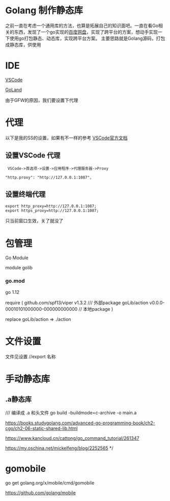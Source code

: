 # Golang 制作静态库

之前一直在考虑一个通用库的方法，也算是拓展自己的知识面吧。一直在看Go相关的东西，发现了一个go实现的[百度网盘](https://github.com/iikira/BaiduPCS-Go)，实现了跨平台的方案，想动手实现一下使用go打包静态、动态库，实现跨平台方案。
主要思路就是Golang源码，打包成静态库，供使用

# IDE
[VSCode](https://code.visualstudio.com/)

[GoLand](https://www.jetbrains.com/go/)

由于GFW的原因，我们要设置下代理
# 代理
以下是我的SS的设置，如果有不一样的参考 [VSCode官方文档](https://code.visualstudio.com/docs/setup/network)
## 设置VSCode 代理
` VSCode->首选项->设置->应用程序->代理服务器->Proxy`

    "http.proxy": "http://127.0.0.1:1087",

## 设置终端代理 
    export http_proxy=http://127.0.0.1:1087;
    export https_proxy=http://127.0.0.1:1087;
只当前窗口生效，关了就没了
# 包管理

Go Module 

module golib

### go.mod
go 1.12


require (
    github.com/spf13/viper v1.3.2  /// 外部package
    goLib/action v0.0.0-00010101000000-000000000000 // 本地package
)

replace goLib/action => ./action 

# 文件设置

文件见设置 //export 名称
# 手动静态库

## .a静态库

/// 编译成 .a 和头文件
go build -buildmode=c-archive -o main.a


https://books.studygolang.com/advanced-go-programming-book/ch2-cgo/ch2-06-static-shared-lib.html

https://www.kancloud.cn/cattong/go_command_tutorial/261347


https://my.oschina.net/mickelfeng/blog/2252565
*/

# gomobile 

go get golang.org/x/mobile/cmd/gomobile

https://github.com/golang/mobile